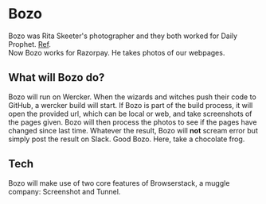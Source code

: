 # Bozo

Bozo was Rita Skeeter's photographer and they both worked for Daily Prophet. [Ref](http://harrypotter.wikia.com/wiki/Bozo).    
Now Bozo works for Razorpay. He takes photos of our webpages.

## What will Bozo do?
Bozo will run on Wercker. When the wizards and witches push their code to GitHub, a wercker build will start. If Bozo is part of the build process, it will open the provided url, which can be local or web, and take screenshots of the pages given. Bozo will then process the photos to see if the pages have changed since last time. Whatever the result, Bozo will **not** scream error but simply post the result on Slack. Good Bozo. Here, take a chocolate frog.

## Tech
Bozo will make use of two core features of Browserstack, a muggle company: Screenshot and Tunnel.
